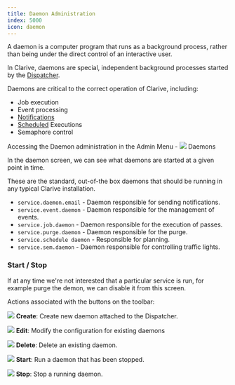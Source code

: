 ```yaml
---
title: Daemon Administration
index: 5000
icon: daemon
---
```


A daemon is a computer program that runs as a background process,
rather than being under the direct control of an interactive user.

In Clarive, daemons are special, independent background processes
started by the [Dispatcher](admin/dispatcher).

Daemons are critical to the correct operation of Clarive, including:

- Job execution
- Event processing
- [Notifications](admin/notifications)
- [Scheduled](admin/scheduler) Executions
- Semaphore control

Accessing the Daemon administration in the Admin Menu - <img class="bali-topic-editor-image"  src="/static/images/icons/daemon.svg" /> Daemons

In the daemon screen, we can see what daemons are started at a given point in time.

These are the standard, out-of-the box daemons that should be running in any typical Clarive installation.

- `service.daemon.email` - Daemon responsible for sending notifications.
- `service.event.daemon` - Daemon responsible for the management of events.
- `service.job.daemon` - Daemon responsible for the execution of passes.
- `service.purge.daemon` - Daemon responsible for the purge.
- `service.schedule daemon` - Responsible for planning.
- `service.sem.daemon` - Daemon responsible for controlling traffic lights.

### Start / Stop

If at any time we're not interested that a particular service is run,
for example purge the demon, we can disable it from this screen.

Actions associated with the buttons on the toolbar:

<img src="/static/images/icons/add.svg" /> **Create**: Create new daemon attached to the Dispatcher.

<img src="/static/images/icons/edit.svg" /> **Edit**: Modify the configuration for existing daemons

<img src="/static/images/icons/delete.svg" /> **Delete**: Delete an existing daemon.

<img src="/static/images/icons/start.svg" /> **Start**: Run a daemon that has been stopped.

<img src="/static/images/icons/stop.svg" /> **Stop**: Stop a running daemon.

